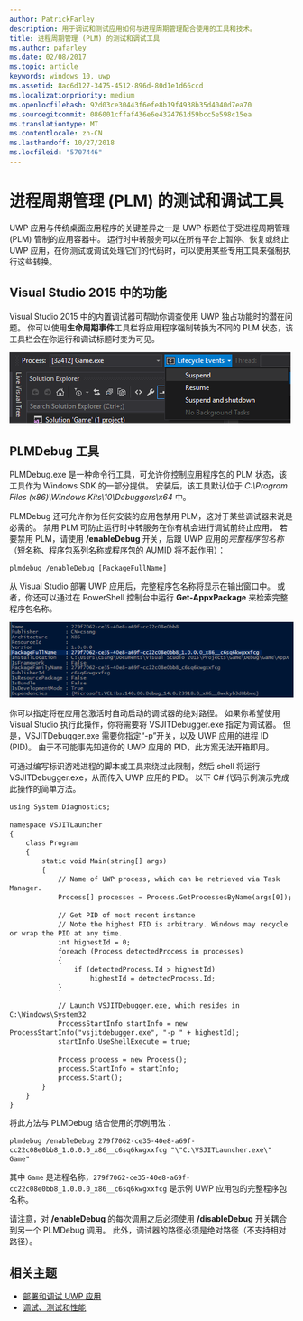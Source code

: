 ```yaml
---
author: PatrickFarley
description: 用于调试和测试应用如何与进程周期管理配合使用的工具和技术。
title: 进程周期管理 (PLM) 的测试和调试工具
ms.author: pafarley
ms.date: 02/08/2017
ms.topic: article
keywords: windows 10, uwp
ms.assetid: 8ac6d127-3475-4512-896d-80d1e1d66ccd
ms.localizationpriority: medium
ms.openlocfilehash: 92d03ce30443f6efe8b19f4938b35d4040d7ea70
ms.sourcegitcommit: 086001cffaf436e6e4324761d59bcc5e598c15ea
ms.translationtype: MT
ms.contentlocale: zh-CN
ms.lasthandoff: 10/27/2018
ms.locfileid: "5707446"
---
```

# <a name="testing-and-debugging-tools-for-process-lifetime-management-plm"></a>进程周期管理 (PLM) 的测试和调试工具

UWP 应用与传统桌面应用程序的关键差异之一是 UWP 标题位于受进程周期管理 (PLM) 管制的应用容器中。 运行时中转服务可以在所有平台上暂停、恢复或终止 UWP 应用，在你测试或调试处理它们的代码时，可以使用某些专用工具来强制执行这些转换。

## <a name="features-in-visual-studio-2015"></a>Visual Studio 2015 中的功能

Visual Studio 2015 中的内置调试器可帮助你调查使用 UWP 独占功能时的潜在问题。 你可以使用**生命周期事件**工具栏将应用程序强制转换为不同的 PLM 状态，该工具栏会在你运行和调试标题时变为可见。

![生命周期事件工具栏](images/gs-debug-uwp-apps-001.png)

## <a name="the-plmdebug-tool"></a>PLMDebug 工具

PLMDebug.exe 是一种命令行工具，可允许你控制应用程序包的 PLM 状态，该工具作为 Windows SDK 的一部分提供。 安装后，该工具默认位于 *C:\Program Files (x86)\Windows Kits\10\Debuggers\x64* 中。 

PLMDebug 还可允许你为任何安装的应用包禁用 PLM，这对于某些调试器来说是必需的。 禁用 PLM 可防止运行时中转服务在你有机会进行调试前终止应用。 若要禁用 PLM，请使用 **/enableDebug** 开关，后跟 UWP 应用的*完整程序包名称*（短名称、程序包系列名称或程序包的 AUMID 将不起作用）：

```
plmdebug /enableDebug [PackageFullName]
```

从 Visual Studio 部署 UWP 应用后，完整程序包名称将显示在输出窗口中。 或者，你还可以通过在 PowerShell 控制台中运行 **Get-AppxPackage** 来检索完整程序包名称。

![运行 Get-AppxPackage](images/gs-debug-uwp-apps-003.png)

你可以指定将在应用包激活时自动启动的调试器的绝对路径。 如果你希望使用 Visual Studio 执行此操作，你将需要将 VSJITDebugger.exe 指定为调试器。 但是，VSJITDebugger.exe 需要你指定“-p”开关，以及 UWP 应用的进程 ID (PID)。 由于不可能事先知道你的 UWP 应用的 PID，此方案无法开箱即用。

可通过编写标识游戏进程的脚本或工具来绕过此限制，然后 shell 将运行 VSJITDebugger.exe，从而传入 UWP 应用的 PID。 以下 C# 代码示例演示完成此操作的简单方法。

```
using System.Diagnostics;

namespace VSJITLauncher
{
    class Program
    {
        static void Main(string[] args)
        {
            // Name of UWP process, which can be retrieved via Task Manager.
            Process[] processes = Process.GetProcessesByName(args[0]);

            // Get PID of most recent instance
            // Note the highest PID is arbitrary. Windows may recycle or wrap the PID at any time.
            int highestId = 0;
            foreach (Process detectedProcess in processes)
            {
                if (detectedProcess.Id > highestId)
                    highestId = detectedProcess.Id;
            }

            // Launch VSJITDebugger.exe, which resides in C:\Windows\System32
            ProcessStartInfo startInfo = new ProcessStartInfo("vsjitdebugger.exe", "-p " + highestId);
            startInfo.UseShellExecute = true;

            Process process = new Process();
            process.StartInfo = startInfo;
            process.Start();
        }
    }
}
```

将此方法与 PLMDebug 结合使用的示例用法：

```
plmdebug /enableDebug 279f7062-ce35-40e8-a69f-cc22c08e0bb8_1.0.0.0_x86__c6sq6kwgxxfcg "\"C:\VSJITLauncher.exe\" Game"
```
其中 `Game` 是进程名称，`279f7062-ce35-40e8-a69f-cc22c08e0bb8_1.0.0.0_x86__c6sq6kwgxxfcg` 是示例 UWP 应用包的完整程序包名称。

请注意，对 **/enableDebug** 的每次调用之后必须使用 **/disableDebug** 开关耦合到另一个 PLMDebug 调用。 此外，调试器的路径必须是绝对路径（不支持相对路径）。

## <a name="related-topics"></a>相关主题
- [部署和调试 UWP 应用](deploying-and-debugging-uwp-apps.md)
- [调试、测试和性能](index.md)
